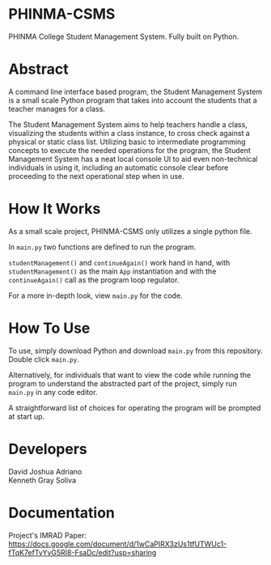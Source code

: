 # PHINMA-CSMS
PHINMA College Student Management System. Fully built on Python.
<br />
# Abstract
A command line interface based program, the Student Management System is a small scale Python program that takes into account the students that a teacher manages for a class.

The Student Management System aims to help teachers handle a class, visualizing the students within a class instance, to cross check against a physical or static class list. Utilizing basic to intermediate programming concepts to execute the needed operations for the program, the Student Management System has a neat local console UI to aid even non-technical individuals in using it, including an automatic console clear before proceeding to the next operational step when in use. 

# How It Works
As a small scale project, PHINMA-CSMS only utilizes a single python file. 

In `main.py` two functions are defined to run the program. 

`studentManagement()` and `continueAgain()` work hand in hand, with `studentManagement()` as the main `App` instantiation and with the `continueAgain()` call as the program loop regulator.

For a more in-depth look, view `main.py` for the code.

# How To Use
To use, simply download Python and download `main.py` from this repository. Double click `main.py`.

Alternatively, for individuals that want to view the code while running the program to understand the abstracted part of the project, simply run `main.py` in any code editor.

A straightforward list of choices for operating the program will be prompted at start up.

# Developers 
David Joshua Adriano<br />
Kenneth Gray Soliva<br />

# Documentation
Project's IMRAD Paper:<br /> 
https://docs.google.com/document/d/1wCaPIRX3zUs1tfUTWUc1-fTqK7efTyYvG5RI8-FsaDc/edit?usp=sharing
